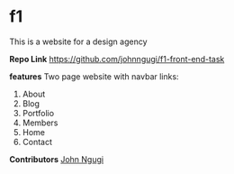 # f1

This is a website for a design agency

**Repo Link**
https://github.com/johnngugi/f1-front-end-task

**features** Two page website with navbar links:  
1. About  
2. Blog  
3. Portfolio  
4. Members  
5. Home  
6. Contact  

**Contributors** [John Ngugi](https://github.com/johnngugi)
